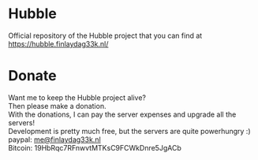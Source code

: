 # Hubble
Official repository of the Hubble project that you can find at https://hubble.finlaydag33k.nl/

# Donate
Want me to keep the Hubble project alive?  
Then please make a donation.  
With the donations, I can pay the server expenses and upgrade all the servers!  
Development is pretty much free, but the servers are quite powerhungry :)
paypal: me@finlaydag33k.nl  
Bitcoin: 19HbRqc7RFnwvtMTKsC9FCWkDnre5JgACb